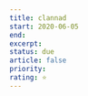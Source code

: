 ```yaml
---
title: clannad
start: 2020-06-05
end: 
excerpt: 
status: due
article: false
priority:
rating: ⭐️
---
```

